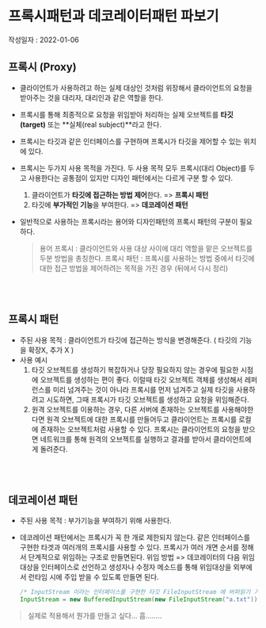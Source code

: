 # 프록시패턴과 데코레이터패턴 파보기

작성일자 : 2022-01-06



## 프록시 (Proxy)

- 클라이언트가 사용하려고 하는 실제 대상인 것처럼 위장해서 클라이언트의 요청을 받아주는 것을 대리자, 대리인과 같은 역할을 한다.
- 프록시를 통해 최종적으로 요청을 위임받아 처리하는 실제 오브젝트를 **타깃(target)** 또는 **실체(real subject)**라고 한다.
- 프록시는 타깃과 같은 인터페이스를 구현하며 프록시가 타깃을 제어할 수 있는 위치에 있다.
- 프록시는 두가지 사용 목적을 가진다. 두 사용 목적 모두 프록시(대리 Object)를 두고 사용한다는 공통점이 있지만 디자인 패턴에서는 다르게 구분 할 수 있다.
  1. 클라이언트가 **타깃에 접근하는 방법 제어**한다. => **프록시 패턴**
  2. 타깃에 **부가적인 기능**을 부여한다. => **데코레이션 패턴**
     
     

- 일반적으로 사용하는 프록시라는 용어와 디자인패턴의 프록시 패턴의 구분이 필요하다.

  > 용어 프록시 : 클라이언트와 사용 대상 사이에 대리 역할을 맡은 오브젝트를 두분 방법을 총칭한다.
  > 프록시 패턴 : 프록시를 사용하는 방법 중에서 타깃에 대한 접근 방법을 제어하려는 목적을 가진 경우 (뒤에서 다시 정리)



<br><br>

## 프록시 패턴

- 주된 사용 목적 : 클라이언트가 타깃에 접근하는 방식을 변경해준다. ( 타깃의 기능을 확장X, 추가 X )
- 사용 예시
  1. 타깃 오브젝트를 생성하기 복잡하거나 당장 필요하지 않는 경우에 필요한 시점에 오브젝트를 생성하는 편이 좋다.
     이럴때 타깃 오브젝트 객체를 생성해서 레퍼런스를 미리 넘겨주는 것이 아니라 프록시를 먼저 넘겨주고 실제 타깃을 사용하려고 시도하면, 그때 프록시가 타깃 오브젝트를 생성하고 요청을 위임해준다.
  2. 원격 오브젝트를 이용하는 경우, 다른 서버에 존재하는 오브젝트를 사용해야한다면 원격 오브젝트에 대한 프록시를 만들어두고 클라이언트는 프록시를 로컬에 존재하는 오브젝트처럼 사용할 수 있다. 프록시는 클라이언트의 요청을 받으면 네트워크를 통해 원격의 오브젝트를 실행하고 결과를 받아서 클라이언트에게 돌려준다.



<br><br>

## 데코레이션 패턴

- 주된 사용 목적 : 부가기능을 부여하기 위해 사용한다.

- 데코레이션 패턴에서는 프록시가 꼭 한 개로 제한되지 않는다. 같은 인터페이스를 구현한 타겟과 여러개의 프록시를 사용할 수 있다.
  프록시가 여러 개면 순서를 정해서 단계적으로 위임하는 구조로 만들면된다.
  위임 방법 => 데코레이터의 다음 위임대상을 인터페이스로 선언하고 생성자나 수정자 메소드를 통해 위임대상을 외부에서 런타임 시에 주입 받을 수 있도록 만들면 된다.

  

  ```java
  /* InputStream 이라는 인터페이스를 구현한 타깃 FileInputStream 에 버퍼읽기 기능을 제공하는 BufferedInputStream 라는 데코레이터 적용 */
  InputStream = new BufferedInputStream(new FileInputStream("a.txt"));
  
  ```

   

  
  
  

> 실제로 적용해서 뭔가를 만들고 싶다... 흠........



